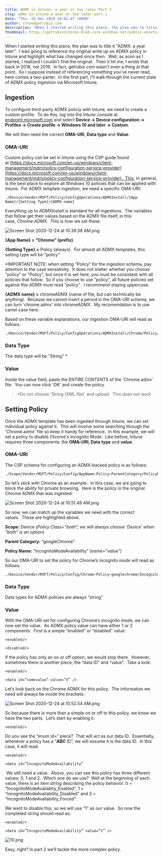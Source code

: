 ```yaml
---
title: ADMX in Intune- a year or two later Part I
slug: admx-in-intune-a-year-or-two-later-part-i
date: "Thu, 24 Dec 2020 16:01:47 +0000"
author: steve@getrubix.com
description: "When I started writing this piece, the plan was to title it 'ADMX: a year later'. I was going to reference my original write up on ADMX policy in Intune and highlight what has changed since then. Well, as soon as I started, I realized I couldn't find the original. Then"
thumbnail: https://getrubixsitecms.blob.core.windows.net/public-assets/content/v1/thumbnails/admx-in-intune-a-year-or-two-later-part-i_thumbnail.jpg
---
```


When I started writing this piece, the plan was to title it "ADMX: a year later".  I was going to reference my original write up on ADMX policy in Intune and highlight what has changed since then.  Well, as soon as I started, I realized I couldn't find the original.  Then it hit me; I wrote that back in 2018, not 2019.  In fact, getrubix.com wasn't even a thing at that point.  So I suppose instead of referencing something you've never read, here comes a two-parter.  In the first part, I'll walk through the current state of ADMX policy ingestion via Microsoft Intune.

Ingestion
---------

To configure third-party ADMX policiy with Intune, we need to create a custom profile.  To do this, log into the Intune console at [endpoint.microsoft.com](https://endpoint.microsoft.com) and select **Device -> Device configuration -> Profiles -> Create profile -> Windows 10 and later -> Custom**.  

We will then need the correct **OMA-URI**, **Data type** and **Value**.

### OMA-URI

Custom policy can be set in Intune using the CSP guide found at [https://docs.microsoft.com/en-us/windows/client-management/mdm/policy-configuration-service-provider](https://docs.microsoft.com/en-us/windows/client-management/mdm/policy-configuration-service-provider).  This, in general, is the best place to explore all Windows 10 policies that can be applied with Intune.  For ADMX template ingestion, we need a specific OMA-URI:

```
./Device/Vendor/MSFT/Policy/ConfigOperations/ADMXInstall/{App Name}/{Setting Type}/{ADMX name}
```

Everything up to _ADMXInstall_ is standard for all ingestions.  The variables that follow get their values based on the ADMX file itself, in this case, _Chrome.ADMX_.  This is how we set these.

![Screen Shot 2020-12-24 at 10.39.38 AM.png](https://getrubixsitecms.blob.core.windows.net/public-assets/content/v1/5dd365a31aa1fd743bc30b8e/1608824796830-XAP2OIM4JEI6E7HEO89N/Screen+Shot+2020-12-24+at+10.39.38+AM.png)

**{App Name} = "Chrome" (prefix)**

**{Setting Type} =** Policy (always).  For almost all ADMX templates, this setting type will be "policy"

\*IMPORTANT NOTE: when setting "Policy" for the ingestion schema, pay attention to the case sensativity.  It does not matter whether you choose "policy" or "Policy", but once it is set here, you must be consistent with all policies that follow.  So if you choose to use "policy", all future policies set against this ADMX must read "policy".  I recommend staying uppercase.

**{ADMX name} =** chromeADMX (name of file, but can technically be anything).  Because we cannot insert a period in the OMA-URI schema, we can turn 'chrome.admx' into chromeADMX.  My recomendation is to use camel case here.

Based on these variable explanations, our ingestion OMA-URI will read as follows.

```
./Device/Vendor/MSFT/Policy/ConfigOperations/ADMXInstall/Chrome/Policy/chromeADMX
```

### Data Type

The data type will be "String" \*

### Value

Inside the value field, paste the ENTIRE CONTENTS of the 'Chrome.admx' file.  You can now click 'OK' and create the policy.

> \*Do not choose 'String (XML file)' and upload.  This does not work

Setting Policy
--------------

Once the ADMX template has been ingested through Intune, we can set individual policy against it.  This will involve some searching through the 'Chrome.admx' file so keep it handy for reference.  In this example, we will set a policy to disable Chrome's Incognito Mode.  Like before, Intune requires three components: the **OMA-URI, Data type** and **value**.

### OMA-URI

The CSP schema for configuring an ADMX-backed policy is as follows:

```
./Scope/Vendor/MSFT/Policy/Config/AppName~Policy~ParentCategory/PolicyName
```

So let’s stick with Chrome as an example.  In this case, we are going to block the ability for private browsing.  Here is the policy in the original Chrome ADMX that was ingested:

![Screen Shot 2020-12-24 at 10.51.49 AM.png](https://getrubixsitecms.blob.core.windows.net/public-assets/content/v1/5dd365a31aa1fd743bc30b8e/1608825265334-2WQFWLNWMK3K2D4N1L6G/Screen+Shot+2020-12-24+at+10.51.49+AM.png)

So now, we can match up the variables we need with the correct values.  These are highlighted above.

**Scope:** Device (_Policy Class=”both”; we will always choose ‘Device’ when “both” is an option_)

**Parent Category:** “googleChrome”

**Policy Name:** “IncognitoModeAvailability” (_name=”value”_)

So our OMA-URI to set the policy for Chrome’s incognito mode will read as follows:

```
./Device/Vendor/MSFT/Policy/Config/Chrome~Policy~googlechrome/IncognitoModeAvailability
```

### Data Type

Data types for ADMX policies are always “string”

### Value

With the OMA-URI set for configuring Chrome’s incognito mode, we can now set the value.  An ADMX policy value can have either 1 or 2 components.  First is a simple “enabled” or “disabled” value:

```
<enabled/>
```

```
<disabled/>
```

If the policy has only an on or off option, we would stop there.  However, sometimes there is another piece; the “data ID” and “value”.  Take a look:

```
<enabled/>
```

```
<data id=”somevalue” value=”X” />
```

Let’s look back on the Chrome ADMX for this policy.  The information we need will always be inside the <elements> brackets:

![Screen Shot 2020-12-24 at 10.52.54 AM.png](https://getrubixsitecms.blob.core.windows.net/public-assets/content/v1/5dd365a31aa1fd743bc30b8e/1608825362697-EQM1GPE0Q4R1GWGLSDSU/Screen+Shot+2020-12-24+at+10.52.54+AM.png)

So because there is more than a simple on or off to this policy, we know we have the two parts.  Let’s start by enabling it.

```
<enabled/>
```

Do you see the “enum id=” piece?  That will act as our data ID.  Essentially, whenever a policy has a “**_ABC_** ID”, we will assume it is the data ID.  In this case, it will read:

```
<enabled/>
```

```
<data id=”IncognitoModeAvailability”
```

 We still need a value.  Above, you can see this policy has three different values; 0, 1 and 2.  Which one do we use?  Well at the beginning of each value, there is an item string describing the policy behavior. 0 = “IncognitoModeAvailabity\_Enabled”, 1 = “IncognitoModeAvailability\_Disabled” and 2 = “IncognitoModeAvailability\_Forced”.  

We want to disable this, so we will use “1” as our value.  So now the completed string should read as:

```
<enabled/>
```

```
<data id=”IncognitoModeAvailability” value=”1” />
```

![10.png](https://getrubixsitecms.blob.core.windows.net/public-assets/content/v1/5dd365a31aa1fd743bc30b8e/1608825482474-BYFFTTXHFSL178UDU1NJ/10.png)

Easy, right? In part 2 we’ll tackle the more complex policy.
